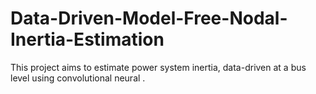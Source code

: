 # Data-Driven-Model-Free-Nodal-Inertia-Estimation
This project aims to estimate power system inertia, data-driven at a bus level using convolutional neural .
